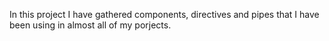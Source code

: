 In this project I have gathered components, directives and pipes that I have been using in almost all of my porjects.
